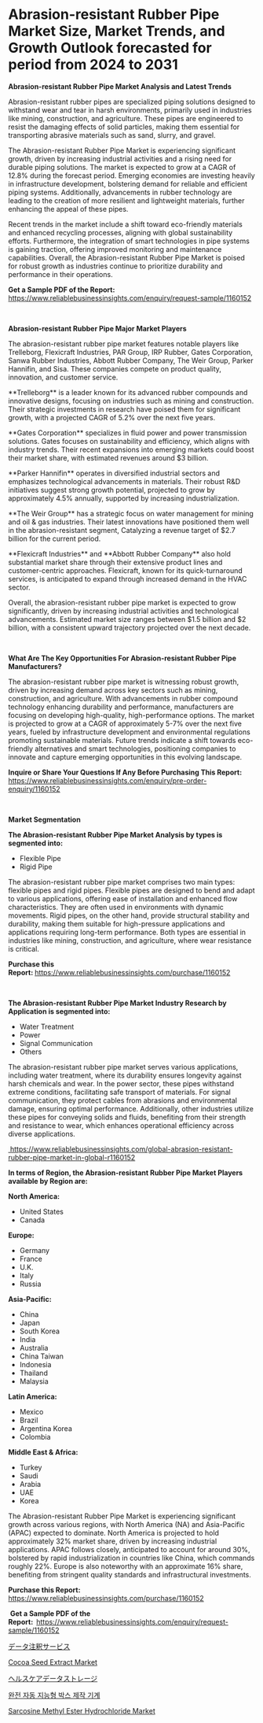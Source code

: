 <p><h1>Abrasion-resistant Rubber Pipe Market Size, Market Trends, and Growth Outlook forecasted for period from 2024 to 2031</h1></p><p><strong>Abrasion-resistant Rubber Pipe Market Analysis and Latest Trends</strong></p>
<p><p>Abrasion-resistant rubber pipes are specialized piping solutions designed to withstand wear and tear in harsh environments, primarily used in industries like mining, construction, and agriculture. These pipes are engineered to resist the damaging effects of solid particles, making them essential for transporting abrasive materials such as sand, slurry, and gravel.</p><p>The Abrasion-resistant Rubber Pipe Market is experiencing significant growth, driven by increasing industrial activities and a rising need for durable piping solutions. The market is expected to grow at a CAGR of 12.8% during the forecast period. Emerging economies are investing heavily in infrastructure development, bolstering demand for reliable and efficient piping systems. Additionally, advancements in rubber technology are leading to the creation of more resilient and lightweight materials, further enhancing the appeal of these pipes.</p><p>Recent trends in the market include a shift toward eco-friendly materials and enhanced recycling processes, aligning with global sustainability efforts. Furthermore, the integration of smart technologies in pipe systems is gaining traction, offering improved monitoring and maintenance capabilities. Overall, the Abrasion-resistant Rubber Pipe Market is poised for robust growth as industries continue to prioritize durability and performance in their operations.</p></p>
<p><strong>Get a Sample PDF of the Report:&nbsp;</strong> <a href="https://www.reliablebusinessinsights.com/enquiry/request-sample/1160152">https://www.reliablebusinessinsights.com/enquiry/request-sample/1160152</a></p>
<p>&nbsp;</p>
<p><strong>Abrasion-resistant Rubber Pipe Major Market Players</strong></p>
<p><p>The abrasion-resistant rubber pipe market features notable players like Trelleborg, Flexicraft Industries, PAR Group, IRP Rubber, Gates Corporation, Sanwa Rubber Industries, Abbott Rubber Company, The Weir Group, Parker Hannifin, and Sisa. These companies compete on product quality, innovation, and customer service.</p><p>**Trelleborg** is a leader known for its advanced rubber compounds and innovative designs, focusing on industries such as mining and construction. Their strategic investments in research have poised them for significant growth, with a projected CAGR of 5.2% over the next five years.</p><p>**Gates Corporation** specializes in fluid power and power transmission solutions. Gates focuses on sustainability and efficiency, which aligns with industry trends. Their recent expansions into emerging markets could boost their market share, with estimated revenues around $3 billion.</p><p>**Parker Hannifin** operates in diversified industrial sectors and emphasizes technological advancements in materials. Their robust R&D initiatives suggest strong growth potential, projected to grow by approximately 4.5% annually, supported by increasing industrialization.</p><p>**The Weir Group** has a strategic focus on water management for mining and oil & gas industries. Their latest innovations have positioned them well in the abrasion-resistant segment, Catalyzing a revenue target of $2.7 billion for the current period.</p><p>**Flexicraft Industries** and **Abbott Rubber Company** also hold substantial market share through their extensive product lines and customer-centric approaches. Flexicraft, known for its quick-turnaround services, is anticipated to expand through increased demand in the HVAC sector.</p><p>Overall, the abrasion-resistant rubber pipe market is expected to grow significantly, driven by increasing industrial activities and technological advancements. Estimated market size ranges between $1.5 billion and $2 billion, with a consistent upward trajectory projected over the next decade.</p></p>
<p>&nbsp;</p>
<p><strong>What Are The Key Opportunities For Abrasion-resistant Rubber Pipe Manufacturers?</strong></p>
<p><p>The abrasion-resistant rubber pipe market is witnessing robust growth, driven by increasing demand across key sectors such as mining, construction, and agriculture. With advancements in rubber compound technology enhancing durability and performance, manufacturers are focusing on developing high-quality, high-performance options. The market is projected to grow at a CAGR of approximately 5-7% over the next five years, fueled by infrastructure development and environmental regulations promoting sustainable materials. Future trends indicate a shift towards eco-friendly alternatives and smart technologies, positioning companies to innovate and capture emerging opportunities in this evolving landscape.</p></p>
<p><strong>Inquire or Share Your Questions If Any Before Purchasing This Report:</strong> <a href="https://www.reliablebusinessinsights.com/enquiry/pre-order-enquiry/1160152">https://www.reliablebusinessinsights.com/enquiry/pre-order-enquiry/1160152</a></p>
<p>&nbsp;</p>
<p><strong>Market Segmentation</strong></p>
<p><strong>The Abrasion-resistant Rubber Pipe Market Analysis by types is segmented into:</strong></p>
<p><ul><li>Flexible Pipe</li><li>Rigid Pipe</li></ul></p>
<p><p>The abrasion-resistant rubber pipe market comprises two main types: flexible pipes and rigid pipes. Flexible pipes are designed to bend and adapt to various applications, offering ease of installation and enhanced flow characteristics. They are often used in environments with dynamic movements. Rigid pipes, on the other hand, provide structural stability and durability, making them suitable for high-pressure applications and applications requiring long-term performance. Both types are essential in industries like mining, construction, and agriculture, where wear resistance is critical.</p></p>
<p><strong>Purchase this Report:&nbsp;</strong><a href="https://www.reliablebusinessinsights.com/purchase/1160152">https://www.reliablebusinessinsights.com/purchase/1160152</a></p>
<p>&nbsp;</p>
<p><strong>The Abrasion-resistant Rubber Pipe Market Industry Research by Application is segmented into:</strong></p>
<p><ul><li>Water Treatment</li><li>Power</li><li>Signal Communication</li><li>Others</li></ul></p>
<p><p>The abrasion-resistant rubber pipe market serves various applications, including water treatment, where its durability ensures longevity against harsh chemicals and wear. In the power sector, these pipes withstand extreme conditions, facilitating safe transport of materials. For signal communication, they protect cables from abrasions and environmental damage, ensuring optimal performance. Additionally, other industries utilize these pipes for conveying solids and fluids, benefiting from their strength and resistance to wear, which enhances operational efficiency across diverse applications.</p></p>
<p><a href="https://www.reliablebusinessinsights.com/global-abrasion-resistant-rubber-pipe-market-in-global-r1160152">&nbsp;https://www.reliablebusinessinsights.com/global-abrasion-resistant-rubber-pipe-market-in-global-r1160152</a></p>
<p><strong>In terms of Region, the Abrasion-resistant Rubber Pipe Market Players available by Region are:</strong></p>
<p>
    <p> <strong> North America: </strong>
        <ul>
            <li>United States</li>
            <li>Canada</li>
        </ul>
        </p> 
    <p> <strong> Europe: </strong>
        <ul>
            <li>Germany</li>
            <li>France</li>
            <li>U.K.</li>
            <li>Italy</li>
            <li>Russia</li>
        </ul>
        </p> 
    <p> <strong> Asia-Pacific: </strong>
        <ul>
            <li>China</li>
            <li>Japan</li>
            <li>South Korea</li>
            <li>India</li>
            <li>Australia</li>
            <li>China Taiwan</li>
            <li>Indonesia</li>
            <li>Thailand</li>
            <li>Malaysia</li>
        </ul>
        </p> 
    <p> <strong> Latin America: </strong>
        <ul>
            <li>Mexico</li>
            <li>Brazil</li>
            <li>Argentina Korea</li>
            <li>Colombia</li>
        </ul>
        </p> 
    <p> <strong> Middle East & Africa: </strong>
        <ul>
            <li>Turkey</li>
            <li>Saudi</li>
            <li>Arabia</li>
            <li>UAE</li>
            <li>Korea</li>
        </ul>
    </p>
    </p>
<p><p>The Abrasion-resistant Rubber Pipe Market is experiencing significant growth across various regions, with North America (NA) and Asia-Pacific (APAC) expected to dominate. North America is projected to hold approximately 32% market share, driven by increasing industrial applications. APAC follows closely, anticipated to account for around 30%, bolstered by rapid industrialization in countries like China, which commands roughly 22%. Europe is also noteworthy with an approximate 16% share, benefiting from stringent quality standards and infrastructural investments.</p></p>
<p><strong>Purchase this Report: </strong><a href="https://www.reliablebusinessinsights.com/purchase/1160152">https://www.reliablebusinessinsights.com/purchase/1160152</a></p>
<p>&nbsp;<strong>Get a Sample PDF of the Report:&nbsp;&nbsp;</strong><a href="https://www.reliablebusinessinsights.com/enquiry/request-sample/1160152">https://www.reliablebusinessinsights.com/enquiry/request-sample/1160152</a></p>
<p><strong></strong></p>
<p><p><a href="https://medium.com/@vanessa.grant665567/data-annotation-service-market-%E3%81%AE%E3%82%B0%E3%83%AD%E3%83%BC%E3%83%90%E3%83%AB%E5%B8%82%E5%A0%B4%E6%A6%82%E8%A6%81%E3%81%AF-%E4%B8%96%E7%95%8C%E3%81%8A%E3%82%88%E3%81%B3%E4%B8%BB%E8%A6%81%E5%B8%82%E5%A0%B4%E3%81%AB%E3%81%8A%E3%81%91%E3%82%8B%E6%A5%AD%E7%95%8C%E3%81%AB%E5%BD%B1%E9%9F%BF%E3%82%92%E4%B8%8E%E3%81%88%E3%82%8B%E4%B8%BB%E8%A6%81%E3%81%AA%E3%83%88%E3%83%AC%E3%83%B3%E3%83%89%E3%81%AB%E3%81%A4%E3%81%84%E3%81%A6-%E7%8B%AC%E8%87%AA%E3%81%AE%E8%A6%96%E7%82%B9%E3%82%92%E6%8F%90%E4%BE%9B%E3%81%97%E3%81%BE%E3%81%99-ebdffe0e381e">データ注釈サービス</a></p><p><a href="https://www.linkedin.com/pulse/global-cocoa-seed-extract-industry-analysis-report-market-size-kccpe?trackingId=sDpF2%2FiAQ2%2Bjrbzo7ry2RQ%3D%3D">Cocoa Seed Extract Market</a></p><p><a href="https://medium.com/@rosemarylamb3467/healthcare-data-storage-market-%E3%81%AE%E3%82%B0%E3%83%AD%E3%83%BC%E3%83%90%E3%83%AB%E5%B8%82%E5%A0%B4%E6%A6%82%E8%A6%81%E3%81%AF-%E4%B8%96%E7%95%8C%E3%81%8A%E3%82%88%E3%81%B3%E4%B8%BB%E8%A6%81%E5%B8%82%E5%A0%B4%E3%81%AB%E3%81%8A%E3%81%91%E3%82%8B%E6%A5%AD%E7%95%8C%E3%81%AB%E5%BD%B1%E9%9F%BF%E3%82%92%E4%B8%8E%E3%81%88%E3%82%8B%E4%B8%BB%E8%A6%81%E3%81%AA%E3%83%88%E3%83%AC%E3%83%B3%E3%83%89%E3%81%AB%E3%81%A4%E3%81%84%E3%81%A6-%E7%8B%AC%E8%87%AA%E3%81%AE%E8%A6%96%E7%82%B9%E3%82%92%E6%8F%90%E4%BE%9B%E3%81%97%E3%81%BE%E3%81%99-1e59b26e5089">ヘルスケアデータストレージ</a></p><p><a href="https://medium.com/@mistybarton1943/%EC%84%B8%EA%B3%84-fully-automatic-intelligent-box-making-machine-market-%EC%9D%80-2024%EC%97%90%EC%84%9C-2031%EB%A1%9C-%EC%97%B0%ED%8F%89%EA%B7%A0-%EC%A6%9D%EA%B0%80%EC%9C%A8%EC%9D%84-%EB%B3%B4%EC%9D%BC-%EA%B2%83%EC%9C%BC%EB%A1%9C-%EC%98%88%EC%83%81%EB%90%A9%EB%8B%88%EB%8B%A4-bdd86cc0a1ad">완전 자동 지능형 박스 제작 기계</a></p><p><a href="https://issuu.com/reportprime-2/docs/sarcosine-methyl-ester-hydrochlorid_ca9dd3b32cb126">Sarcosine Methyl Ester Hydrochloride Market</a></p></p>